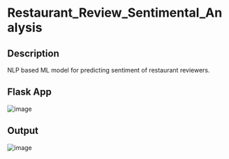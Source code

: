 # Restaurant_Review_Sentimental_Analysis
## Description
NLP based ML model for predicting sentiment of restaurant reviewers.

## Flask App
![image](https://github.com/paradoxical-bin0/Restaurant_Review_Sentimental_Analysis/assets/114408921/c40be6f4-01f4-4e86-b2a0-9fd4846435f5)

## Output
![image](https://github.com/paradoxical-bin0/Restaurant_Review_Sentimental_Analysis/assets/114408921/5208c017-338d-412f-bd39-7c7abde2fe75)
